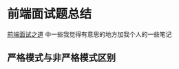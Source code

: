 # 前端面试题总结

[前端面试之道](https://juejin.im/book/5bdc715fe51d454e755f75ef) 中一些我觉得有意思的地方加我个人的一些笔记

## 严格模式与非严格模式区别
